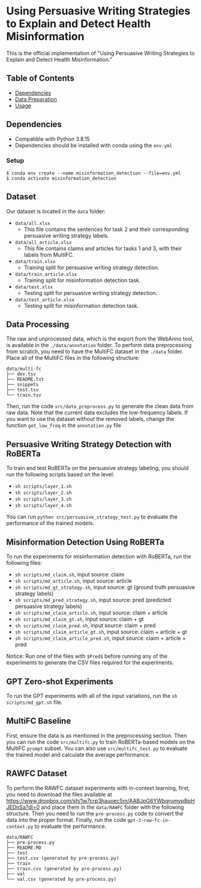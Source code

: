 # Using Persuasive Writing Strategies to Explain and Detect Health Misinformation

This is the official implementation of "Using Persuasive Writing Strategies to Explain and Detect Health Misinformation."

## Table of Contents

- [Dependencies](#dependencies)
- [Data Preparation](#data-preparation)
- [Usage](#usage)

## Dependencies

- Compatible with Python 3.8.15
- Dependencies should be installed with conda using the `env.yml`

### Setup

```shell
$ conda env create --name misinformation_detection --file=env.yml
$ conda activate misinformation_detection
```

## Dataset

Our dataset is located in the `data` folder:

- `data/all.xlsx`
    - This file contains the sentences for task 2 and their corresponding persuasive writing strategy labels.
- `data/all_article.xlsx` 
    - This file contains claims and articles for tasks 1 and 3, with their labels from MultiFC.
- `data/train.xlsx`
    - Training split for persuasive writing strategy detection.
- `data/train_article.xlsx` 
    - Training split for misinformation detection task.
- `data/test.xlsx`
    - Testing split for persuasive writing strategy detection.
- `data/test_article.xlsx` 
    - Testing split for misinformation detection task.

## Data Processing

The raw and unprocessed data, which is the export from the WebAnno tool, is available in the `./data/annotation` folder. To perform data preprocessing from scratch, you need to have the MultiFC dataset in the `./data` folder. Place all of the MultiFC files in the following structure:

```
data/multi-fc
├── dev.tsv
├── README.txt
├── snippets
├── test.tsv
└── train.tsv
```

Then, run the code `src/data_preprocess.py` to generate the clean data from raw data. Note that the current data excludes the low-frequency labels. If you want to use the dataset without the removed labels, change the function `get_low_freq` in the `annotation.py` file


## Persuasive Writing Strategy Detection with RoBERTa

To train and test RoBERTa on the persuasive strategy labeling, you should run the following scripts based on the level:

- `sh scripts/layer_1.sh`
- `sh scripts/layer_2.sh`
- `sh scripts/layer_3.sh`
- `sh scripts/layer_4.sh`

You can run `python src/persuasive_strategy_test.py` to evaluate the performance of the trained models.

## Misinformation Detection Using RoBERTa

To run the experiments for misinformation detection with RoBERTa, run the following files:

- `sh scripts/md_claim.sh`, input source: claim
- `sh scripts/md_article.sh`, input source: article
- `sh scripts/md_gt_strategy.sh`, input source: gt (ground truth persuasive strategy labels)
- `sh scripts/md_pred_strategy.sh`, input source: pred (predicted persuasive strategy labels)
- `sh scripts/md_claim_article.sh`, input source: claim + article 
- `sh scripts/md_claim_gt.sh`, input source: claim + gt 
- `sh scripts/md_claim_pred.sh`, input source: claim + pred 
- `sh scripts/md_claim_article_gt.sh`, input source: claim + article + gt 
- `sh scripts/md_claim_article_pred.sh`, input source: claim + article + pred 

Notice: Run one of the files with `$Pred$` before running any of the experiments to generate the CSV files required for the experiments.

## GPT Zero-shot Experiments

To run the GPT experiments with all of the input variations, run the `sh scripts/md_gpt.sh` file.

## MultiFC Baseline

First, ensure the data is as mentioned in the preprocessing section. Then you can run the code `src/multifc.py` to train RoBERTa-based models on the MultiFC `prompt` subset. You can also use `src/multifc_test.py` to evaluate the trained model and calculate the average performance.

## RAWFC Dataset

To perform the RAWFC dataset experiments with in-context learning, first, you need to download the files available at https://www.dropbox.com/sh/1w7crp3hauoec5m/AABJpG6YWbqrumypBpHJEDnSa?dl=0 and place them in the `data/RAWFC` folder with the following structure. Then you need to run the `pre-process.py` code to convert the data into the proper format. Finally, run the code `gpt-3-raw-fc-in-context.py` to evaluate the performance.

```
data/RAWFC
├── pre-process.py
├── README.MD
├── test
├── test.csv (generated by pre-process.py)
├── train
├── train.csv (generated by pre-process.py)
├── val
└── val.csv (generated by pre-process.py)
```
